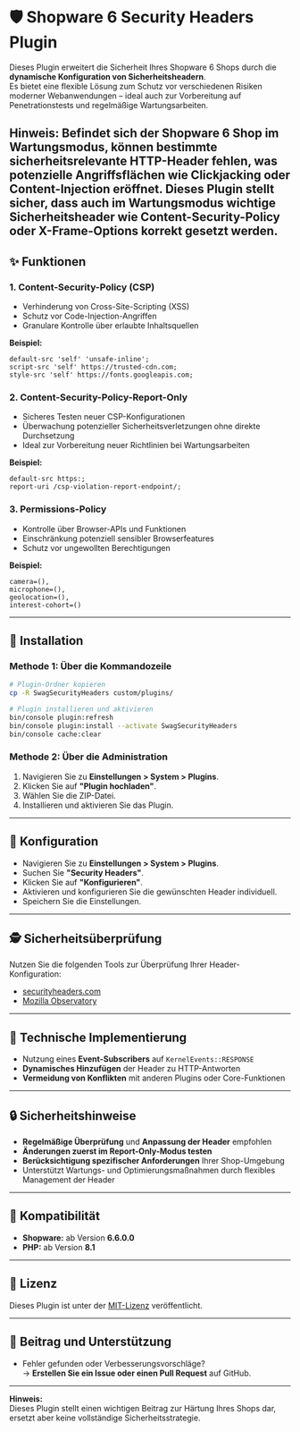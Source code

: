 
# 🛡️ Shopware 6 Security Headers Plugin

Dieses Plugin erweitert die Sicherheit Ihres Shopware 6 Shops durch die **dynamische Konfiguration von Sicherheitsheadern**.  
Es bietet eine flexible Lösung zum Schutz vor verschiedenen Risiken moderner Webanwendungen – ideal auch zur Vorbereitung auf Penetrationstests und regelmäßige Wartungsarbeiten.

Hinweis: Befindet sich der Shopware 6 Shop im Wartungsmodus, können bestimmte sicherheitsrelevante HTTP-Header fehlen, was potenzielle Angriffsflächen wie Clickjacking oder Content-Injection eröffnet. Dieses Plugin stellt sicher, dass auch im Wartungsmodus wichtige Sicherheitsheader wie Content-Security-Policy oder X-Frame-Options korrekt gesetzt werden.
---

## ✨ Funktionen

### 1. Content-Security-Policy (CSP)
- Verhinderung von Cross-Site-Scripting (XSS)
- Schutz vor Code-Injection-Angriffen
- Granulare Kontrolle über erlaubte Inhaltsquellen

**Beispiel:**
```
default-src 'self' 'unsafe-inline';
script-src 'self' https://trusted-cdn.com;
style-src 'self' https://fonts.googleapis.com;
```

### 2. Content-Security-Policy-Report-Only
- Sicheres Testen neuer CSP-Konfigurationen
- Überwachung potenzieller Sicherheitsverletzungen ohne direkte Durchsetzung
- Ideal zur Vorbereitung neuer Richtlinien bei Wartungsarbeiten

**Beispiel:**
```
default-src https:;
report-uri /csp-violation-report-endpoint/;
```

### 3. Permissions-Policy
- Kontrolle über Browser-APIs und Funktionen
- Einschränkung potenziell sensibler Browserfeatures
- Schutz vor ungewollten Berechtigungen

**Beispiel:**
```
camera=(),
microphone=(),
geolocation=(),
interest-cohort=()
```

---

## 🚀 Installation

### Methode 1: Über die Kommandozeile
```bash
# Plugin-Ordner kopieren
cp -R SwagSecurityHeaders custom/plugins/

# Plugin installieren und aktivieren
bin/console plugin:refresh
bin/console plugin:install --activate SwagSecurityHeaders
bin/console cache:clear
```

### Methode 2: Über die Administration
1. Navigieren Sie zu **Einstellungen > System > Plugins**.
2. Klicken Sie auf **"Plugin hochladen"**.
3. Wählen Sie die ZIP-Datei.
4. Installieren und aktivieren Sie das Plugin.

---

## 🔧 Konfiguration

- Navigieren Sie zu **Einstellungen > System > Plugins**.
- Suchen Sie **"Security Headers"**.
- Klicken Sie auf **"Konfigurieren"**.
- Aktivieren und konfigurieren Sie die gewünschten Header individuell.
- Speichern Sie die Einstellungen.

---

## 🕵️ Sicherheitsüberprüfung

Nutzen Sie die folgenden Tools zur Überprüfung Ihrer Header-Konfiguration:
- [securityheaders.com](https://securityheaders.com/)
- [Mozilla Observatory](https://observatory.mozilla.org/)

---

## 🔬 Technische Implementierung

- Nutzung eines **Event-Subscribers** auf `KernelEvents::RESPONSE`
- **Dynamisches Hinzufügen** der Header zu HTTP-Antworten
- **Vermeidung von Konflikten** mit anderen Plugins oder Core-Funktionen

---

## 🔒 Sicherheitshinweise

- **Regelmäßige Überprüfung** und **Anpassung der Header** empfohlen
- **Änderungen zuerst im Report-Only-Modus testen**
- **Berücksichtigung spezifischer Anforderungen** Ihrer Shop-Umgebung
- Unterstützt Wartungs- und Optimierungsmaßnahmen durch flexibles Management der Header

---

## 🔗 Kompatibilität

- **Shopware:** ab Version **6.6.0.0**
- **PHP:** ab Version **8.1**

---

## 📄 Lizenz

Dieses Plugin ist unter der [MIT-Lizenz](LICENSE) veröffentlicht.

---

## 🤝 Beitrag und Unterstützung

- Fehler gefunden oder Verbesserungsvorschläge?  
→ **Erstellen Sie ein Issue oder einen Pull Request** auf GitHub.

---

**Hinweis:**  
Dieses Plugin stellt einen wichtigen Beitrag zur Härtung Ihres Shops dar, ersetzt aber keine vollständige Sicherheitsstrategie.
